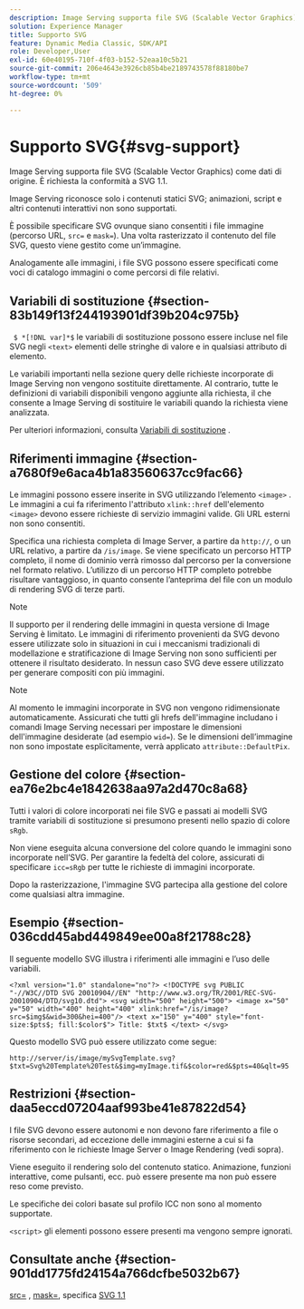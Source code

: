 ```yaml
---
description: Image Serving supporta file SVG (Scalable Vector Graphics) come dati di origine. È richiesta la conformità a SVG 1.1.
solution: Experience Manager
title: Supporto SVG
feature: Dynamic Media Classic, SDK/API
role: Developer,User
exl-id: 60e40195-710f-4f03-b152-52eaa10c5b21
source-git-commit: 206e4643e3926cb85b4be2189743578f88180be7
workflow-type: tm+mt
source-wordcount: '509'
ht-degree: 0%

---
```


# Supporto SVG{#svg-support}

Image Serving supporta file SVG (Scalable Vector Graphics) come dati di origine. È richiesta la conformità a SVG 1.1.

Image Serving riconosce solo i contenuti statici SVG; animazioni, script e altri contenuti interattivi non sono supportati.

È possibile specificare SVG ovunque siano consentiti i file immagine (percorso URL, `src=` e `mask=`). Una volta rasterizzato il contenuto del file SVG, questo viene gestito come un’immagine.

Analogamente alle immagini, i file SVG possono essere specificati come voci di catalogo immagini o come percorsi di file relativi.

## Variabili di sostituzione {#section-83b149f13f244193901df39b204c975b}

` $ *[!DNL var]*$` le variabili di sostituzione possono essere incluse nel file SVG negli  `<text>` elementi delle stringhe di valore e in qualsiasi attributo di elemento.

Le variabili importanti nella sezione query delle richieste incorporate di Image Serving non vengono sostituite direttamente. Al contrario, tutte le definizioni di variabili disponibili vengono aggiunte alla richiesta, il che consente a Image Serving di sostituire le variabili quando la richiesta viene analizzata.

Per ulteriori informazioni, consulta [Variabili di sostituzione](../../../../../is-api/http-ref/image-serving-api-ref/c-http-protocol-reference/c-syntax-and-features/r-is-http-substitution-variables.md#reference-90dc01aba44940e4acdd0c6476e7aa5a) .

## Riferimenti immagine {#section-a7680f9e6aca4b1a83560637cc9fac66}

Le immagini possono essere inserite in SVG utilizzando l’elemento `<image>` . Le immagini a cui fa riferimento l&#39;attributo `xlink::href` dell&#39;elemento `<image>` devono essere richieste di servizio immagini valide. Gli URL esterni non sono consentiti.

Specifica una richiesta completa di Image Server, a partire da `http://`, o un URL relativo, a partire da `/is/image`. Se viene specificato un percorso HTTP completo, il nome di dominio verrà rimosso dal percorso per la conversione nel formato relativo. L’utilizzo di un percorso HTTP completo potrebbe risultare vantaggioso, in quanto consente l’anteprima del file con un modulo di rendering SVG di terze parti.

>[!NOTE]
>
>Il supporto per il rendering delle immagini in questa versione di Image Serving è limitato. Le immagini di riferimento provenienti da SVG devono essere utilizzate solo in situazioni in cui i meccanismi tradizionali di modellazione e stratificazione di Image Serving non sono sufficienti per ottenere il risultato desiderato. In nessun caso SVG deve essere utilizzato per generare compositi con più immagini.

>[!NOTE]
>
>Al momento le immagini incorporate in SVG non vengono ridimensionate automaticamente. Assicurati che tutti gli hrefs dell&#39;immagine includano i comandi Image Serving necessari per impostare le dimensioni dell&#39;immagine desiderate (ad esempio `wid=`). Se le dimensioni dell’immagine non sono impostate esplicitamente, verrà applicato `attribute::DefaultPix`.

## Gestione del colore {#section-ea76e2bc4e1842638aa97a2d470c8a68}

Tutti i valori di colore incorporati nei file SVG e passati ai modelli SVG tramite variabili di sostituzione si presumono presenti nello spazio di colore `sRgb`.

Non viene eseguita alcuna conversione del colore quando le immagini sono incorporate nell’SVG. Per garantire la fedeltà del colore, assicurati di specificare `icc=sRgb` per tutte le richieste di immagini incorporate.

Dopo la rasterizzazione, l&#39;immagine SVG partecipa alla gestione del colore come qualsiasi altra immagine.

## Esempio {#section-036cdd45abd449849ee00a8f21788c28}

Il seguente modello SVG illustra i riferimenti alle immagini e l’uso delle variabili.

`<?xml version="1.0" standalone="no"?> <!DOCTYPE svg PUBLIC "-//W3C//DTD SVG 20010904//EN" "http://www.w3.org/TR/2001/REC-SVG-20010904/DTD/svg10.dtd"> <svg width="500" height="500"> <image x="50" y="50" width="400" height="400" xlink:href="/is/image?src=$img$&wid=300&hei=400"/> <text x="150" y="400" style="font-size:$pts$; fill:$color$"> Title: $txt$ </text> </svg>`

Questo modello SVG può essere utilizzato come segue:

`http://server/is/image/mySvgTemplate.svg?$txt=Svg%20Template%20Test&$img=myImage.tif&$color=red&$pts=40&qlt=95`

## Restrizioni {#section-daa5eccd07204aaf993be41e87822d54}

I file SVG devono essere autonomi e non devono fare riferimento a file o risorse secondari, ad eccezione delle immagini esterne a cui si fa riferimento con le richieste Image Server o Image Rendering (vedi sopra).

Viene eseguito il rendering solo del contenuto statico. Animazione, funzioni interattive, come pulsanti, ecc. può essere presente ma non può essere reso come previsto.

Le specifiche dei colori basate sul profilo ICC non sono al momento supportate.

`<script>` gli elementi possono essere presenti ma vengono sempre ignorati.

## Consultate anche {#section-901dd1775fd24154a766dcfbe5032b67}

[src=](../../../../../is-api/http-ref/image-serving-api-ref/c-http-protocol-reference/c-command-reference/r-src.md#reference-f6506637778c4c69bf106a7924a91ab1) ,  [mask=](../../../../../is-api/http-ref/image-serving-api-ref/c-http-protocol-reference/c-command-reference/r-mask.md#reference-922254e027404fb890b850e2723ee06e), specifica  [SVG 1.1](http://www.w3.org/TR/SVG11/)
